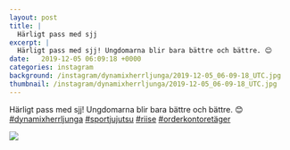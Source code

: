 ```yaml
---
layout: post
title: |
  Härligt pass med sjj
excerpt: |
  Härligt pass med sjj! Ungdomarna blir bara bättre och bättre. 😊    
date:   2019-12-05 06:09:18 +0000
categories: instagram
background: /instagram/dynamixherrljunga/2019-12-05_06-09-18_UTC.jpg
thumbnail: /instagram/dynamixherrljunga/2019-12-05_06-09-18_UTC.jpg
---
```

Härligt pass med sjj! Ungdomarna blir bara bättre och bättre. 😊 [#dynamixherrljunga](https://www.instagram.com/explore/tags/dynamixherrljunga/) [#sportjujutsu](https://www.instagram.com/explore/tags/sportjujutsu/) [#riise](https://www.instagram.com/explore/tags/riise/) [#orderkontoretäger](https://www.instagram.com/explore/tags/orderkontoretäger/)



<img src='/www-dynamix-herrljunga/instagram/dynamixherrljunga/2019-12-05_06-09-18_UTC.jpg' class='img-fluid' />
